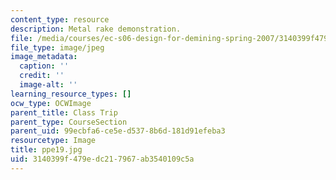 ```yaml
---
content_type: resource
description: Metal rake demonstration.
file: /media/courses/ec-s06-design-for-demining-spring-2007/3140399f479edc217967ab3540109c5a_ppe19.jpg
file_type: image/jpeg
image_metadata:
  caption: ''
  credit: ''
  image-alt: ''
learning_resource_types: []
ocw_type: OCWImage
parent_title: Class Trip
parent_type: CourseSection
parent_uid: 99ecbfa6-ce5e-d537-8b6d-181d91efeba3
resourcetype: Image
title: ppe19.jpg
uid: 3140399f-479e-dc21-7967-ab3540109c5a
---
```

